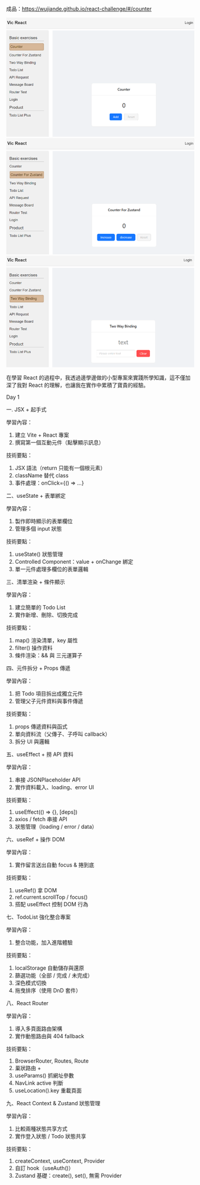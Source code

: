 成品：https://wujiande.github.io/react-challenge/#/counter

![預覽圖1](docs/images/demo1.PNG)
![預覽圖2](docs/images/demo2.PNG)
![預覽圖3](docs/images/demo3.PNG)

​在學習 React 的過程中，我透過邊學邊做的小型專案來實踐所學知識，這不僅加深了我對 React 的理解，也讓我在實作中累積了寶貴的經驗。


Day 1

一. JSX + 起手式

學習內容：

1. 建立 Vite + React 專案
2. 撰寫第一個互動元件（點擊顯示訊息）

技術要點：

1. JSX 語法（return 只能有一個根元素）
2. className 替代 class
3. 事件處理：onClick={() => ...}

二、useState + 表單綁定

學習內容：

1. 製作即時顯示的表單欄位
2. 管理多個 input 狀態

技術要點：

1. useState() 狀態管理
2. Controlled Component：value + onChange 綁定
3. 單一元件處理多欄位的表單邏輯

三、清單渲染 + 條件顯示

學習內容：

1. 建立簡單的 Todo List
2. 實作新增、刪除、切換完成

技術要點：

1. map() 渲染清單，key 屬性
2. filter() 操作資料
3. 條件渲染：&& 與 三元運算子

四、元件拆分 + Props 傳遞

學習內容：

1. 把 Todo 項目拆出成獨立元件
2. 管理父子元件資料與事件傳遞

技術要點：

1. props 傳遞資料與函式
2. 單向資料流（父傳子、子呼叫 callback）
3. 拆分 UI 與邏輯

五、useEffect + 撈 API 資料

學習內容：

1. 串接 JSONPlaceholder API
2. 實作資料載入、loading、error UI

技術要點：

1. useEffect(() => {}, [deps])
2. axios / fetch 串接 API
3. 狀態管理（loading / error / data）

六、useRef + 操作 DOM

學習內容：

1. 實作留言送出自動 focus & 捲到底

技術要點：

1. useRef() 拿 DOM
2. ref.current.scrollTop / focus()
3. 搭配 useEffect 控制 DOM 行為

七、TodoList 強化整合專案

學習內容：

1. 整合功能，加入進階體驗

技術要點：

1. localStorage 自動儲存與還原
2. 篩選功能（全部 / 完成 / 未完成）
3. 深色模式切換
4. 拖曳排序（使用 DnD 套件）

八、React Router

學習內容：

1. 導入多頁面路由架構
2. 實作動態路由與 404 fallback

技術要點：

1. BrowserRouter, Routes, Route
2. 巢狀路由 + <Outlet />
3. useParams() 抓網址參數
4. NavLink active 判斷
5. useLocation().key 重載頁面

九、React Context & Zustand 狀態管理

學習內容：

1. 比較兩種狀態共享方式
2. 實作登入狀態 / Todo 狀態共享

技術要點：

1. createContext, useContext, Provider
2. 自訂 hook（useAuth()）
3. Zustand 基礎：create(), set(), 無需 Provider